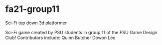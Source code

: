 # fa21-group11
Sci-Fi top down 3d platformer

Sci-Fi game created by PSU students in group 11 of the PSU Game Design Club!
Contributors include:
Quinn Butcher
Dowon Lee
